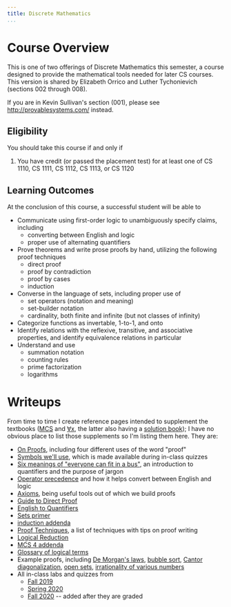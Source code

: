 ```yaml
---
title: Discrete Mathematics
...
```


# Course Overview 
This is one of two offerings of Discrete Mathematics this semester,
a course designed to provide the mathematical tools needed for later CS courses.
This version is shared by Elizabeth Orrico and Luther Tychonievich (sections 002 through 008).

If you are in Kevin Sullivan's section (001), please see <http://provablesystems.com/> instead.

## Eligibility

You should take this course if and only if

1. You have credit (or passed the placement test) for at least one of CS 1110, CS 1111, CS 1112, CS 1113, or CS 1120

## Learning Outcomes

At the conclusion of this course, a successful student will be able to

- Communicate using first-order logic to unambiguously specify claims, including
    - converting between English and logic
    - proper use of alternating quantifiers
- Prove theorems and write prose proofs by hand, utilizing the following proof techniques
    - direct proof
    - proof by contradiction
    - proof by cases
    - induction
- Converse in the language of sets, including proper use of
    - set operators (notation and meaning)
    - set-builder notation
    - cardinality, both finite and infinite (but not classes of infinity)
- Categorize functions as invertable, 1-to-1, and onto
- Identify relations with the reflexive, transitive, and associative properties, and identify equivalence relations in particular
- Understand and use 
    - summation notation
    - counting rules
    - prime factorization
    - logarithms

# Writeups

From time to time I create reference pages intended to supplement the textbooks ([MCS](files/mcs.pdf) and [∀x](files/forallx.pdf), the latter also having a [solution book](http://forallx.openlogicproject.org/solutions/forallxsol.pdf));
I have no obvious place to list those supplements so I'm listing them here. They are:

- [On Proofs](proofs.html), including four different uses of the word "proof"
- [Symbols we'll use](symbols.html), which is made available during in-class quizzes
- [Six meanings of "everyone can fit in a bus"](bus-example.html), an introduction to quantifiers and the purpose of jargon
- [Operator precedence](mainoperator.html) and how it helps convert between English and logic
- [Axioms](axioms.html), being useful tools out of which we build proofs
- [Guide to Direct Proof](direct.html)
- [English to Quantifiers](eng2quant.html)
- [Sets primer](sets.html)
- [induction addenda](induction.html)
- [Proof Techniques](techniques-q8.html), a list of techniques with tips on proof writing
- [Logical Reduction](reducibility.html)
- [MCS 4 addenda](chap4.html)
- [Glossary of logical terms](glossary.html)
- Example proofs, including [De Morgan's laws](demorgan.html), [bubble sort](bubble.html), [Cantor diagonalization](cantor.html), [open sets](openset.html), [irrationality of various numbers](irrationality.html)
- All in-class labs and quizzes from
    - [Fall 2019](files/f2019)
    - [Spring 2020](files/s2020)
    - [Fall 2020](files/f2020) -- added after they are graded

